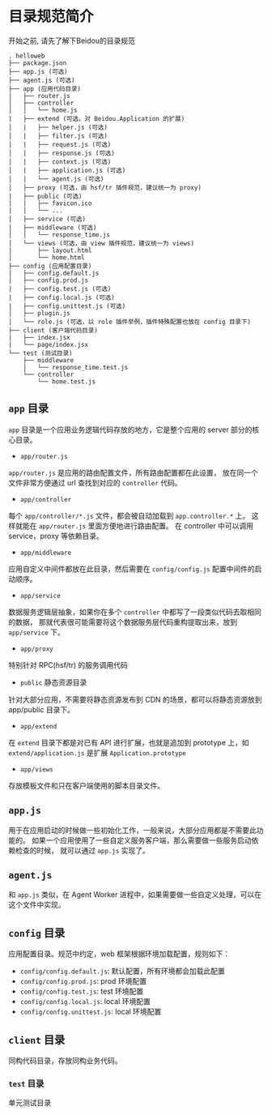# 目录规范简介

开始之前, 请先了解下Beidou的目录规范

```
. helloweb
├── package.json
├── app.js (可选)
├── agent.js (可选)
├── app (应用代码目录)
|   ├── router.js
│   ├── controller
│   │   └── home.js
|   ├── extend (可选，对 Beidou.Application 的扩展)
│   |   ├── helper.js (可选)
│   |   ├── filter.js (可选)
│   |   ├── request.js (可选)
│   |   ├── response.js (可选)
│   |   ├── context.js (可选)
│   |   ├── application.js (可选)
│   |   └── agent.js (可选)
│   ├── proxy (可选，由 hsf/tr 插件规范，建议统一为 proxy)
|   ├── public (可选)
|   |   ├── favicon.ico
|   |   └── ...
│   ├── service (可选)
│   ├── middleware (可选)
│   │   └── response_time.js
│   └── views (可选，由 view 插件规范，建议统一为 views)
|       ├── layout.html
│       └── home.html
├── config (应用配置目录)
|   ├── config.default.js
│   ├── config.prod.js
|   ├── config.test.js (可选)
|   ├── config.local.js (可选)
|   ├── config.unittest.js (可选)
│   ├── plugin.js
│   └── role.js (可选，以 role 插件举例，插件特殊配置也放在 config 目录下)
├── client (客户端代码目录)
|   ├── index.jsx
|   └── page/index.jsx
└── test (测试目录)
    ├── middleware
    |   └── response_time.test.js
    └── controller
        └── home.test.js
```

## `app` 目录

`app` 目录是一个应用业务逻辑代码存放的地方，它是整个应用的 server 部分的核心目录。

* `app/router.js`

`app/router.js` 是应用的路由配置文件，所有路由配置都在此设置， 放在同一个文件非常方便通过 url 查找到对应的 `controller` 代码。

* `app/controller`

每个 `app/controller/*.js` 文件，都会被自动加载到 `app.controller.*` 上。 这样就能在 `app/router.js` 里面方便地进行路由配置。
在 controller 中可以调用 service，proxy 等依赖目录。

* `app/middleware`

应用自定义中间件都放在此目录，然后需要在 `config/config.js` 配置中间件的启动顺序。

* `app/service`

数据服务逻辑层抽象，如果你在多个 `controller` 中都写了一段类似代码去取相同的数据， 那就代表很可能需要将这个数据服务层代码重构提取出来，放到 `app/service` 下。

* `app/proxy`

特别针对 RPC(hsf/tr) 的服务调用代码

* `public` 静态资源目录

针对大部分应用，不需要将静态资源发布到 CDN 的场景，都可以将静态资源放到 app/public 目录下。

* `app/extend`

在 `extend` 目录下都是对已有 API 进行扩展，也就是追加到 prototype 上，如 `extend/application.js` 是扩展 `Application.prototype`

* `app/views`

存放模板文件和只在客户端使用的脚本目录文件。

## `app.js`

用于在应用启动的时候做一些初始化工作，一般来说，大部分应用都是不需要此功能的。 如果一个应用使用了一些自定义服务客户端，那么需要做一些服务启动依赖检查的时候， 就可以通过 `app.js` 实现了。

## `agent.js`

和 `app.js` 类似，在 Agent Worker 进程中，如果需要做一些自定义处理，可以在这个文件中实现。

## `config` 目录

应用配置目录。规范中约定，web 框架根据环境加载配置，规则如下：

* `config/config.default.js`: 默认配置，所有环境都会加载此配置
* `config/config.prod.js`: prod 环境配置
* `config/config.test.js`: test 环境配置
* `config/config.local.js`: local 环境配置
* `config/config.unittest.js`: local 环境配置

## `client` 目录

同构代码目录，存放同构业务代码。

### `test` 目录

单元测试目录
